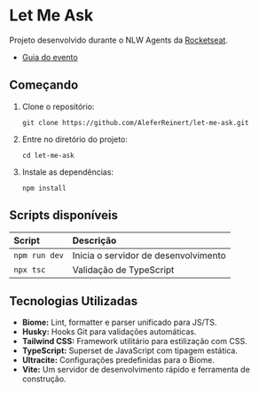 # Let Me Ask

Projeto desenvolvido durante o NLW Agents da [Rocketseat](https://github.com/Rocketseat).

- [Guia do evento](https://efficient-sloth-d85.notion.site/NLW-Agents-Guia-do-evento-21b395da57708061b24cc1aa48c0fb3a)

## Começando

1. Clone o repositório:
   ```
   git clone https://github.com/AleferReinert/let-me-ask.git
   ```
2. Entre no diretório do projeto:
   ```
   cd let-me-ask
   ```
3. Instale as dependências:
   ```
   npm install
   ```

## Scripts disponíveis

| Script        | Descrição                            |
| :------------ | :----------------------------------- |
| `npm run dev` | Inicia o servidor de desenvolvimento |
| `npx tsc`     | Validação de TypeScript              |

## Tecnologias Utilizadas

- **Biome:** Lint, formatter e parser unificado para JS/TS.
- **Husky:** Hooks Git para validações automáticas.
- **Tailwind CSS:** Framework utilitário para estilização com CSS.
- **TypeScript:** Superset de JavaScript com tipagem estática.
- **Ultracite:** Configurações predefinidas para o Biome.
- **Vite:** Um servidor de desenvolvimento rápido e ferramenta de construção.

